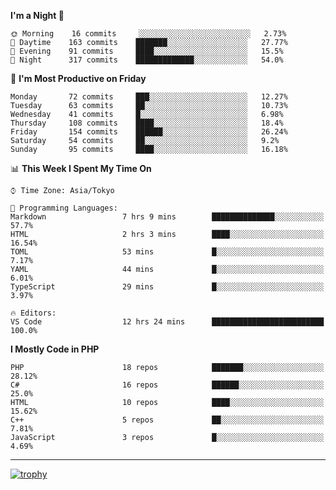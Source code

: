 <!--START_SECTION:waka-->
**I'm a Night 🦉** 

```text
🌞 Morning    16 commits     ░░░░░░░░░░░░░░░░░░░░░░░░░   2.73% 
🌆 Daytime    163 commits    ███████░░░░░░░░░░░░░░░░░░   27.77% 
🌃 Evening    91 commits     ████░░░░░░░░░░░░░░░░░░░░░   15.5% 
🌙 Night      317 commits    █████████████░░░░░░░░░░░░   54.0%

```
📅 **I'm Most Productive on Friday** 

```text
Monday       72 commits     ███░░░░░░░░░░░░░░░░░░░░░░   12.27% 
Tuesday      63 commits     ██░░░░░░░░░░░░░░░░░░░░░░░   10.73% 
Wednesday    41 commits     █░░░░░░░░░░░░░░░░░░░░░░░░   6.98% 
Thursday     108 commits    ████░░░░░░░░░░░░░░░░░░░░░   18.4% 
Friday       154 commits    ██████░░░░░░░░░░░░░░░░░░░   26.24% 
Saturday     54 commits     ██░░░░░░░░░░░░░░░░░░░░░░░   9.2% 
Sunday       95 commits     ████░░░░░░░░░░░░░░░░░░░░░   16.18%

```


📊 **This Week I Spent My Time On** 

```text
⌚︎ Time Zone: Asia/Tokyo

💬 Programming Languages: 
Markdown                 7 hrs 9 mins        ██████████████░░░░░░░░░░░   57.7% 
HTML                     2 hrs 3 mins        ████░░░░░░░░░░░░░░░░░░░░░   16.54% 
TOML                     53 mins             █░░░░░░░░░░░░░░░░░░░░░░░░   7.17% 
YAML                     44 mins             █░░░░░░░░░░░░░░░░░░░░░░░░   6.01% 
TypeScript               29 mins             █░░░░░░░░░░░░░░░░░░░░░░░░   3.97%

🔥 Editors: 
VS Code                  12 hrs 24 mins      █████████████████████████   100.0%

```

**I Mostly Code in PHP** 

```text
PHP                      18 repos            ███████░░░░░░░░░░░░░░░░░░   28.12% 
C#                       16 repos            ██████░░░░░░░░░░░░░░░░░░░   25.0% 
HTML                     10 repos            ████░░░░░░░░░░░░░░░░░░░░░   15.62% 
C++                      5 repos             ██░░░░░░░░░░░░░░░░░░░░░░░   7.81% 
JavaScript               3 repos             █░░░░░░░░░░░░░░░░░░░░░░░░   4.69%

```



<!--END_SECTION:waka-->

---

[![trophy](https://github-profile-trophy.vercel.app/?username=Slime-hatena&theme=flat&no-bg=true&no-frame=true&column=8)](https://github.com/ryo-ma/github-profile-trophy)

<!--
**Slime-hatena/Slime-hatena** is a ✨ _special_ ✨ repository because its `README.md` (this file) appears on your GitHub profile.

Here are some ideas to get you started:

- 🔭 I’m currently working on ...
- 🌱 I’m currently learning ...
- 👯 I’m looking to collaborate on ...
- 🤔 I’m looking for help with ...
- 💬 Ask me about ...
- 📫 How to reach me: ...
- 😄 Pronouns: ...
- ⚡ Fun fact: ...
-->
